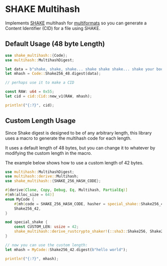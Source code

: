 # SHAKE Multihash

Implements [SHAKE](https://en.wikipedia.org/wiki/SHA-3) multihash for [multiformats](https://github.com/multiformats/rust-multihash) so you can generate a Content Identifier (CID) for a file using SHAKE.

## Default Usage (48 byte Length)

```rust
use shake_multihash::{Code};
use multihash::MultihashDigest;

let data = b"shake, shake, shake... shake shake shake... shake your booty!";
let mhash = Code::Shake256_48.digest(data);

// perhaps use it to make a CID

const RAW: u64 = 0x55;
let cid = cid::Cid::new_v1(RAW, mhash);

println!("{:?}", cid);
```

## Custom Length Usage

Since Shake digest is designed to be of any arbitrary length, this library uses a macro to generate the multihash code for each length.

It uses a default length of 48 bytes, but you can change it to whatever by modifying the custom length in the macro.

The example below shows how to use a custom length of 42 bytes.

```rust
use multihash::MultihashDigest;
use multihash::derive::Multihash;
use shake_multihash::{SHAKE_256_HASH_CODE};

#[derive(Clone, Copy, Debug, Eq, Multihash, PartialEq)]
#[mh(alloc_size = 64)]
enum MyCode {
    #[mh(code = SHAKE_256_HASH_CODE, hasher = special_shake::Shake256_42)]
    Shake256_42,
}

mod special_shake {
    const CUSTOM_LEN: usize = 42;
    shake_multihash::derive_rustcrypto_shaker!(::sha3::Shake256, Shake256_42, 42);
}

// now you can use the custom length:
let mhash = MyCode::Shake256_42.digest(b"hello world");

println!("{:?}", mhash);
```
